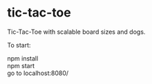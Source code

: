 # tic-tac-toe
Tic-Tac-Toe with scalable board sizes and dogs.

To start:  
  
npm install  
npm start  
go to localhost:8080/  
